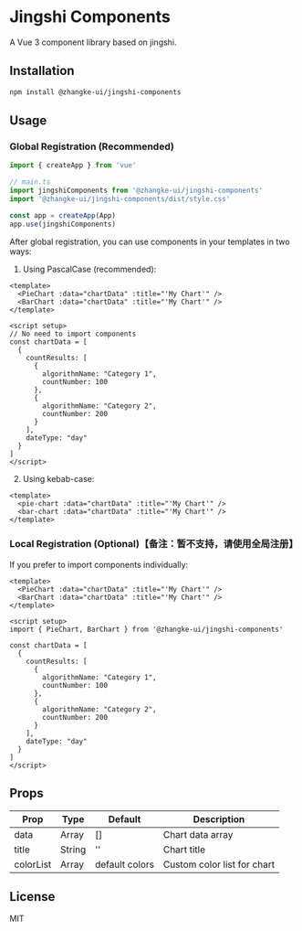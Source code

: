 # Jingshi Components

A Vue 3 component library based on jingshi.

## Installation

```bash
npm install @zhangke-ui/jingshi-components
```

## Usage

### Global Registration (Recommended)

```js
import { createApp } from 'vue'

// main.ts
import jingshiComponents from '@zhangke-ui/jingshi-components'
import '@zhangke-ui/jingshi-components/dist/style.css'

const app = createApp(App)
app.use(jingshiComponents)
```

After global registration, you can use components in your templates in two ways:

1. Using PascalCase (recommended):
```vue
<template>
  <PieChart :data="chartData" :title="'My Chart'" />
  <BarChart :data="chartData" :title="'My Chart'" />
</template>

<script setup>
// No need to import components
const chartData = [
  {
    countResults: [
      {
        algorithmName: "Category 1",
        countNumber: 100
      },
      {
        algorithmName: "Category 2",
        countNumber: 200
      }
    ],
    dateType: "day"
  }
]
</script>
```

2. Using kebab-case:
```vue
<template>
  <pie-chart :data="chartData" :title="'My Chart'" />
  <bar-chart :data="chartData" :title="'My Chart'" />
</template>
```

### Local Registration (Optional)【备注：暂不支持，请使用全局注册】

If you prefer to import components individually:

```vue
<template>
  <PieChart :data="chartData" :title="'My Chart'" />
  <BarChart :data="chartData" :title="'My Chart'" />
</template>

<script setup>
import { PieChart, BarChart } from '@zhangke-ui/jingshi-components'

const chartData = [
  {
    countResults: [
      {
        algorithmName: "Category 1",
        countNumber: 100
      },
      {
        algorithmName: "Category 2",
        countNumber: 200
      }
    ],
    dateType: "day"
  }
]
</script>
```

## Props

| Prop | Type | Default | Description |
|------|------|---------|-------------|
| data | Array | [] | Chart data array |
| title | String | '' | Chart title |
| colorList | Array | default colors | Custom color list for chart |

## License

MIT
